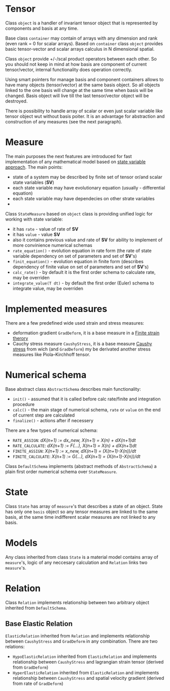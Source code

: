 # Tensor
Class `object` is a handler of invariant tensor object that is represented by components and basis at any time.

Base class `container` may contain of arrays with any dimension and rank (even rank = 0 for scalar arrays).
Based on `container` class `object` provides basic tensor-vector and scalar arrays calculus in N dimensional spatial.

Class `object` provide +/-/scal product operators between each other. So you should not keep in mind at how basis are component of current tensor/vector, 
internal functionality does operation correctly.

Using smart pointers for manage basis and component containers allows to have many objects (tensor/vector) at the same basis object. 
So all objects linked to the one basis will change at the same time when basis will be changed.
Basis object will live till the last tensor/vector object will be destroyed.

There is possibility to handle array of scalar or even just scalar variable like tensor object wut without basis poiter.
It is an advantage for abstraction and construction of any measures (see the next paragraph).

# Measure
The main purposes the next features are imtroduced for fast implementation of any mathematical model based on [state variable approach](https://en.wikipedia.org/wiki/State_variable). The main points:
- state of a system may be described by finite set of tensor or/and scalar state variables (**SV**)
- each state variable may have evolutionary equation (usually - differential equation)
- each state variable may have dependecies on other strate variables
- 
Class `StateMeasure` based on `object` class is providing unified logic for working with state variable:
- it has `rate` - value of rate of **SV**
- it has `value` - value **SV**
- also it contains previous value and rate of **SV** for ability to implement of more convinience numerical schemas 
- `rate_equation()` - evolution equation in rate form (the rate of state variable dependency on set of parameters and set of **SV**'s)
- `finit_equation()` - evolution equation in finite form (describes dependency of finite value on set of parameters and set of **SV**'s)
- `calc_rate()` - by default it is the first order schema to calculate rate, may be overriden
- `integrate_value(T dt)` - by default the first order (Euler) schema to integrate value, may be overriden

# Implemented measures
There are a few predefined wide used strain and stress measures:
- deformation gradient `GradDeform`, it is a base measure in a [Finite strain therory](https://en.wikipedia.org/wiki/Finite_strain_theory)
- Cauchy stress measure `CaushyStress`, it is a base measure [Caushy stress](https://en.wikipedia.org/wiki/Cauchy_stress_tensor) from wich (and `GradDeform`) my be derivated another stress measures like Piola–Kirchhoff tensor.

# Numerical schema
Base abstract class `AbstractSchema` describes main functionality:
- `init()` - assumed that it is called before calc rate/finite and integration procedure
- `calc()` - the main stage of numerical schema, `rate` or `value` on the end of current step are calculated
- `finalize()` - actions after if necessery

There are a few types of numerical schema:
- `RATE_ASSIGN`: *dX(n+1) := dx_new, X(n+1) = X(n) + dX(n+1)dt*
- `RATE_CALCULATE`: *dX(n+1) := F(...), X(n+1) = X(n) + dX(n+1)dt*
- `FINITE_ASSIGN`: *X(n+1) := x_new, dX(n+1) = (X(n+1)-X(n))/dt*
- `FINITE_CALCULATE`: *X(n+1) := G(...), dX(n+1) = (X(n+1)-X(n))/dt*

Class `DefaultSchema` implements (abstract methods of `AbstractSchema`) a plain first order numerical schema over `StateMeasure`.

# State
Class `State` has array of `measure`'s that describes a state of an object.
State has only one `basis` object so any tensor measures are linked to the same basis, at the same time indifferent scalar measures are not linked to any basis.

# Models
Any class inherited from class `State` is a material model contains array of `measure`'s, logic of any neccesary calculation and `Relation` links two `measure`'s. 

# Relation
Class `Relation` implements relationship between two arbitrary object inherited from `DefaultSchema`.

## Base Elastic Relation
`ElasticRelation` inherited from `Relation` and implements relationship between `CaushyStress` and `GradDeform` in any combination.
There are two relations:
- `HypoElasticRelation` inherited from `ElasticRelation` and implements relationship between `CaushyStress` and lagrangian strain tensor (derived from `GradDeform`)
- `HyperElasticRelation` inherited from `ElasticRelation` and implements relationship between `CaushyStress` and spatial velocity gradient (derived from rate of `GradDeform`)

